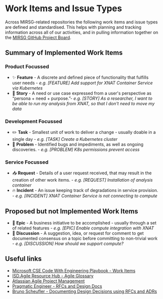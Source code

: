 # Work Items and Issue Types

Across MIRSG-related repositories the following work items and issue types are defined and standardised.
This helps with planning and tracking information across all of our activities, and in pulling information together on the [MIRSG GitHub Project Board](https://github.com/orgs/UCL-MIRSG/projects/3).

## Summary of Implemented Work Items

### Product Focussed

- ✨ **Feature** - A discrete and defined piece of functionality that fulfills user needs - *e.g. [FEATURE] Add support for XNAT Container Service via Kubernetes*
- 📝 **Story** -  A need or use case expressed from a user's perspective as “persona + need + purpose.”- *e.g. [STORY] As a researcher, I want to be able to run my analysis from XNAT, so that I don't need to move my data*

### Development Focussed

- ✏️ **Task** - Smallest unit of work to deliver a change - usually doable in a single day - *e.g. [TASK] Create a Kubernetes cluster*
- 🐛 **Problem** - Identified bugs and impediments, as well as ongoing discoveries. - *e.g. [PROBLEM] K8s permissions prevent access*

### Service Focussed

- 📥 **Request** - Details of a user request received, that may result in the creation of other work items. - *e.g. [REQUEST] Installation of analysis container*
- 🔥 **Incident** - An issue keeping track of degradations in service provision. - *e.g. [INCIDENT] XNAT Container Service is not connecting to compute*

## Proposed but not Implemented Work Items

- 🐳 **Epic** - A business initiative to be accomplished - usually through a set of related features - *e.g. [EPIC] Enable compute integration with XNAT*
- 👥 **Discussion** - A suggestion, idea, or request for comment to get documented consensus on a topic before committing to non-trivial work - *e.g. [DISCUSSION] How should we support compute?*

## Useful links

- [Microsoft CSE Code With Engineering Playbook - Work Items](https://microsoft.github.io/code-with-engineering-playbook/documentation/guidance/work-items/)
- [ISD.Agile Resource Hub - Agile Glossary](https://liveuclac.sharepoint.com/sites/ISDAgileResourceHub/SitePages/Glossary.aspx)
- [Atlassian Agile Project Management](https://www.atlassian.com/agile/project-management)
- [Pragmatic Engineer - RFCs and Design Docs](https://blog.pragmaticengineer.com/rfcs-and-design-docs/)
- [Bruno Scheufler - Documenting Design Decisions using RFCs and ADRs](https://brunoscheufler.com/blog/2020-07-04-documenting-design-decisions-using-rfcs-and-adrs)